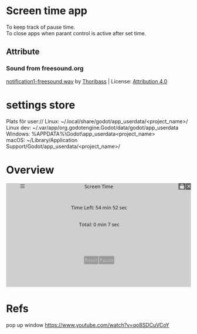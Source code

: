 # Screen time app
To keep track of pause time.  
To close apps when parant control is active after set time.



## Attribute
### Sound from freesound.org
<a href="https://freesound.org/people/Thoribass/sounds/253595/">notification1-freesound.wav</a> by <a href="https://freesound.org/people/Thoribass/">Thoribass</a> | License: <a href="https://creativecommons.org/licenses/by/4.0/">Attribution 4.0</a>


# settings store

Plats för user://
Linux: ~/.local/share/godot/app_userdata/<project_name>/
Linux dev: ~/.var/app/org.godotengine.Godot/data/godot/app_userdata
Windows: %APPDATA%\Godot\app_userdata\<project_name>\
macOS: ~/Library/Application Support/Godot/app_userdata/<project_name>/

# Overview
![Alt text](app_overview.png)

# Refs
pop up window
https://www.youtube.com/watch?v=qo8SDCuVCoY

